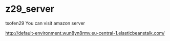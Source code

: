 # z29_server

tsofen29 You can visit amazon server

http://default-environment.wun8yn8rmv.eu-central-1.elasticbeanstalk.com/


